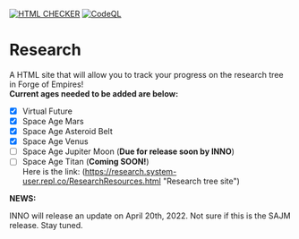 [![HTML CHECKER](https://github.com/WindowsSystemAdmin/research/actions/workflows/HTMLCHECK.yml/badge.svg?branch=main&event=push)](https://github.com/WindowsSystemAdmin/research/actions/workflows/HTMLCHECK.yml)
[![CodeQL](https://github.com/WindowsSystemAdmin/research/actions/workflows/codeql.yml/badge.svg?event=push)](https://github.com/WindowsSystemAdmin/research/actions/workflows/codeql.yml)
# Research
A HTML site that will allow you to track your progress on the research tree in Forge of Empires!\
**Current ages needed to be added are below:** 
- [X] Virtual Future
- [X] Space Age Mars
- [X] Space Age Asteroid Belt
- [X] Space Age Venus
- [ ] Space Age Jupiter Moon (**Due for release soon by INNO**)
- [ ] Space Age Titan (**Coming SOON!**)\
Here is the link: (https://research.system-user.repl.co/ResearchResources.html "Research tree site")

**NEWS:**

INNO will release an update on April 20th, 2022. Not sure if this is the SAJM release. Stay tuned.
